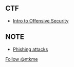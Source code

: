 
## CTF
    
   * [Intro to Offensive Security](https://tryhackme.com/room/introtooffensivesecurity)
   
## NOTE

   * [Phishing attacks](https://www.ncsc.gov.uk/guidance/phishing)
   
<!-- Place this tag where you want the button to render. -->
<a class="github-button" href="https://github.com/ntkme" data-size="large" aria-label="Follow @ntkme on GitHub">Follow @ntkme</a>
